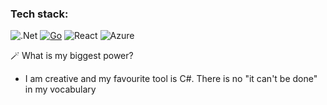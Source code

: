 
### Tech stack: 
![.Net](https://img.shields.io/badge/.NET-512BD4?style=for-the-badge&logo=dotnet&logoColor=white)
[![Go](https://img.shields.io/badge/Go-%2300ADD8.svg?&logo=go&logoColor=white)](#)
![React](https://img.shields.io/badge/React-20232A?style=for-the-badge&logo=react&logoColor=61DAFB)
![Azure](https://img.shields.io/badge/Microsoft_Azure-0089D6?style=for-the-badge&logo=microsoft-azure&logoColor=white)

:magic_wand: What is my biggest power?
- I am creative and my favourite tool is C#. There is no "it can't be done" in my vocabulary

<!-- 📫 How to reach me: -->


<!--
**Oktawski/Oktawski** is a ✨ _special_ ✨ repository because its `README.md` (this file) appears on your GitHub profile.

Here are some ideas to get you started:
- 👯 I’m looking to collaborate on ...
- 🤔 I’m looking for help with ...
- 💬 Ask me about ...
- 😄 Pronouns: ...
- ⚡ Fun fact: ...
-->
